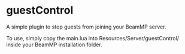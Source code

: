 # guestControl
A simple plugin to stop guests from joining your BeamMP server.

To use, simply copy the main.lua into Resources/Server/guestControl/ inside your BeamMP installation folder.
